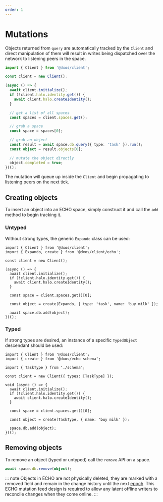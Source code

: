 ```yaml
---
order: 1
---
```


# Mutations

Objects returned from `query` are automatically tracked by the `Client` and direct manipulation of them will result in writes being dispatched over the network to listening peers in the space.

```ts file=./snippets/write-items.ts#L5-
import { Client } from '@dxos/client';

const client = new Client();

(async () => {
  await client.initialize();
  if (!client.halo.identity.get()) {
    await client.halo.createIdentity();
  }

  // get a list of all spaces
  const spaces = client.spaces.get();

  // grab a space
  const space = spaces[0];

  // grab an object
  const result = await space.db.query({ type: 'task' }).run();
  const object = result.objects[0];

  // mutate the object directly
  object.completed = true;
})();
```

The mutation will queue up inside the `Client` and begin propagating to listening peers on the next tick.

## Creating objects

To insert an object into an ECHO space, simply construct it and call the `add` method to begin tracking it.

### Untyped

Without strong types, the generic `Expando` class can be used:

```tsx file=./snippets/create-objects.ts#L5-
import { Client } from '@dxos/client';
import { Expando, create } from '@dxos/client/echo';

const client = new Client();

(async () => {
  await client.initialize();
  if (!client.halo.identity.get()) {
    await client.halo.createIdentity();
  }

  const space = client.spaces.get()[0];

  const object = create(Expando, { type: 'task', name: 'buy milk' });

  await space.db.add(object);
})();
```

### Typed

If strong types are desired, an instance of a specific `TypedObject` descendant should be used:

```tsx file=./snippets/create-objects-typed.ts#L5-
import { Client } from '@dxos/client';
import { create } from '@dxos/echo-schema';

import { TaskType } from './schema';

const client = new Client({ types: [TaskType] });

void (async () => {
  await client.initialize();
  if (!client.halo.identity.get()) {
    await client.halo.createIdentity();
  }

  const space = client.spaces.get()[0];

  const object = create(TaskType, { name: 'buy milk' });

  space.db.add(object);
})();
```

## Removing objects

To remove an object (typed or untyped) call the `remove` API on a space.

```ts
await space.db.remove(object);
```

::: note
Objects in ECHO are not physically deleted, they are marked with a removed field and remain in the change history until the next [epoch](../../glossary.md#epoch). This ECHO mutation feed design is required to allow any latent offline writers to reconcile changes when they come online.
:::
